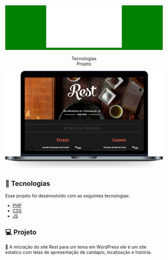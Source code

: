 <h1 style="background-color: green" align="center">
    <img alt="Rest" src="/rest/github/rest.png"/>
</h1>


<p align="center">
  Tecnologias<br>
  Projeto
<br>
<p align="center">
  <img alt="Rest" src="/rest/github/rest-pc.png"/>
</p>

## 🚀 Tecnologias

Esse projeto foi desenvolvido com as seguintes tecnologias:

- [PHP](https://www.php.net/)
- [CSS](https://tableless.github.io/iniciantes/manual/css/)
- [JS](https://www.w3schools.com/js/)

## 💻 Projeto

🍜 A micração do site Rest para um tema em WordPress ele é um site estatico com telas de apresentação de cardapio, localização e história. 


